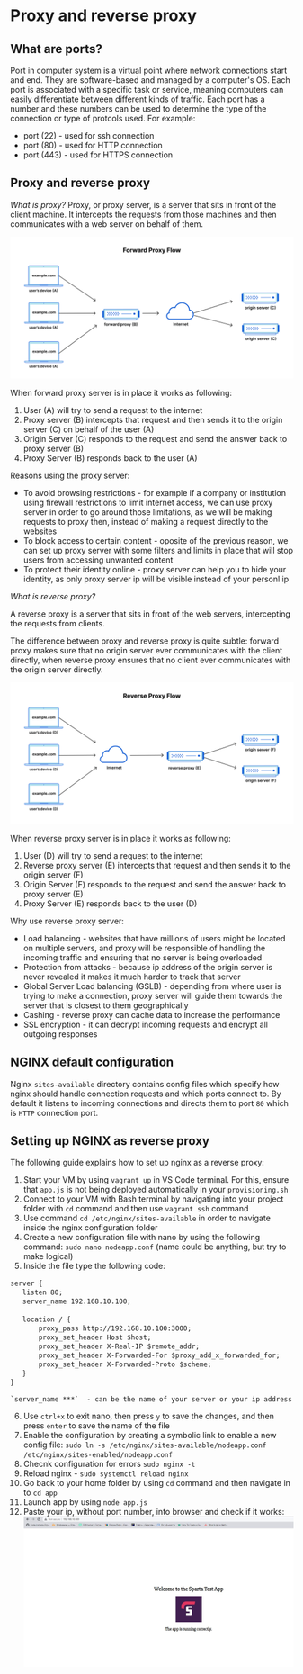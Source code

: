 # Proxy and reverse proxy

## What are ports?
Port in computer system is a virtual point where network connections start and end. They are software-based and managed by a computer's OS. 
Each port is associated with a specific task or service, meaning computers can easily differentiate between different kinds of traffic. 
Each port has a number and these numbers can be used to determine the type of the connection or type of protcols used. For example:

* port (22) - used for ssh connection
* port (80) - used for HTTP connection
* port (443) - used for HTTPS connection


## Proxy and reverse proxy

*What is proxy?*
Proxy, or proxy server, is a server that sits in front of the client machine. It intercepts the requests from those machines and then communicates with a web server on behalf of them.


![Forward Proxy Flow](resources/forward_proxy_flow.png)

When forward proxy server is in place it works as following:

1. User (A) will try to send a request to the internet
2. Proxy server (B) intercepts that request and then sends it to the origin server (C) on behalf of the user (A)
3. Origin Server (C) responds to the request and send the answer back to proxy server (B)
4. Proxy Server (B) responds back to the user (A)

Reasons using the proxy server:

* To avoid browsing restrictions - for example if a company or institution using firewall restrictions to limit internet access, we can use proxy server in order to go around those limitations, as we will be making requests to proxy then, instead of making a request directly to the websites
* To block access to certain content - oposite of the previous reason, we can set up proxy server with some filters and limits in place that will stop users from accessing unwanted content
* To protect their identity online - proxy server can help you to hide your identity, as only proxy server ip will be visible instead of your personl ip



*What is reverse proxy?*

A reverse proxy is a server that sits in front of the web servers, intercepting the requests from clients.

The difference between proxy and reverse proxy is quite subtle:
forward proxy makes sure that no origin server ever communicates with the client directly, when reverse proxy ensures that no client ever communicates with the origin server directly.

![Reverse Proxy Flow](resources/reverse_proxy_flow.png)


When reverse proxy server is in place it works as following:

1. User (D) will try to send a request to the internet
2. Reverse proxy server (E) intercepts that request and then sends it to the origin server (F)
3. Origin Server (F) responds to the request and send the answer back to proxy server (E)
4. Proxy Server (E) responds back to the user (D)

Why use reverse proxy server:
* Load balancing - websites that have millions of users might be located on multiple servers, and proxy will be responsible of handling the incoming traffic and ensuring that no server is being overloaded
* Protection from attacks - because ip address of the origin server is never revealed it makes it much harder to track that server
* Global Server Load balancing (GSLB) - depending from where user is trying to make a connection, proxy server will guide them towards the server that is closest to them geographically
* Cashing - reverse proxy can cache data to increase the performance
* SSL encryption - it can decrypt incoming requests and encrypt all outgoing responses


## NGINX default configuration

Nginx `sites-available` directory contains config files which specify how nginx should handle connection requests and which ports connect to. By default it listens to incoming connections and directs them to port `80` which is `HTTP` connection port.

## Setting up NGINX as reverse proxy
The following guide explains how to set up nginx as a reverse proxy:

1. Start your VM by using `vagrant up` in VS Code terminal. For this, ensure that `app.js` is not being deployed automatically in your `provisioning.sh`
2. Connect to your VM with Bash terminal by navigating into your project folder with `cd` command and then use `vagrant ssh` command
3. Use command `cd /etc/nginx/sites-available` in order to navigate inside the nginx configuration folder
4. Create a new configuration file with nano by using the following command: `sudo nano nodeapp.conf` (name could be anything, but try to make logical)
5. Inside the file type the following code:

```
server {
   listen 80;
   server_name 192.168.10.100;

   location / {
       proxy_pass http://192.168.10.100:3000;
       proxy_set_header Host $host;
       proxy_set_header X-Real-IP $remote_addr;
       proxy_set_header X-Forwarded-For $proxy_add_x_forwarded_for;
       proxy_set_header X-Forwarded-Proto $scheme;
   }
}
```
    `server_name ***`  - can be the name of your server or your ip address

6. Use `ctrl+x` to exit nano, then press `y` to save the changes, and then press `enter` to save the name of the file
7. Enable the configuration by creating a symbolic link to enable a new config file:
`sudo ln -s /etc/nginx/sites-available/nodeapp.conf /etc/nginx/sites-enabled/nodeapp.conf`
8. Checnk configuration for errors `sudo nginx -t`
9. Reload nginx - `sudo systemctl reload nginx`
10. Go back to your home folder by using `cd` command and then navigate in to `cd app`
11. Launch app by using `node app.js`
12. Paste your ip, without port number, into browser and check if it works:
![Reverse Proxy Check](resources/reverse_proxy_check.JPG)


